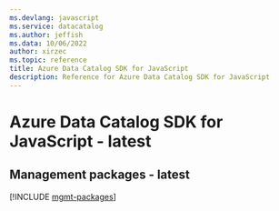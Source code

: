 ```yaml
---
ms.devlang: javascript
ms.service: datacatalog
ms.author: jeffish
ms.data: 10/06/2022
author: xirzec
ms.topic: reference
title: Azure Data Catalog SDK for JavaScript
description: Reference for Azure Data Catalog SDK for JavaScript
---
```

# Azure Data Catalog SDK for JavaScript - latest

## Management packages - latest
[!INCLUDE [mgmt-packages](data-catalog-mgmt-index.md)]